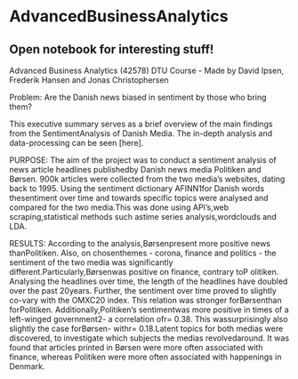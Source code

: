 # AdvancedBusinessAnalytics

## Open notebook for interesting stuff!

Advanced Business Analytics (42578) DTU Course - Made by David Ipsen, Frederik Hansen and Jonas Christophersen

Problem: Are the Danish news biased in sentiment by those who bring them?

This executive summary serves as a brief overview of the main findings from the SentimentAnalysis of Danish Media. The in-depth analysis and data-processing can be seen [here].

PURPOSE:
The aim of the project was to conduct a sentiment analysis of news article headlines publishedby Danish news media Politiken and Børsen. 900k articles were collected from the two media’s websites, dating back to 1995. Using the sentiment dictionary AFINN1for Danish words thesentiment over time and towards specific topics were analysed and compared for the two media.This was done using API’s,web scraping,statistical methods such astime series analysis,wordclouds and LDA.

RESULTS:
According to the analysis,Børsenpresent more positive news thanPolitiken. Also, on chosenthemes - corona, finance and politics - the sentiment of the two media was significantly different.Particularly,Børsenwas positive on finance, contrary toP olitiken. Analysing the headlines over time, the length of the headlines have doubled over the past 20years. Further, the sentiment over time proved to slightly co-vary with the OMXC20 index. This relation was stronger forBørsenthan forPolitiken. Additionally,Politiken’s sentimentwas more positive in times of a left-winged government2- a correlation ofr= 0.38. This wassurprisingly also slightly the case forBørsen- withr= 0.18.Latent topics for both medias were discovered, to investigate which subjects the medias revolvedaround. It was found that articles printed in Børsen were more often associated with finance, whereas Politiken were more often associated with happenings in Denmark.
